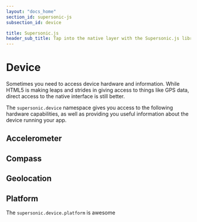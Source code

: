 ```yaml
---
layout: "docs_home"
section_id: supersonic-js
subsection_id: device

title: Supersonic.js
header_sub_title: Tap into the native layer with the Supersonic.js library
---
```


# Device

Sometimes you need to access device hardware and information. While HTML5 is making leaps and strides in giving access to things like GPS data, direct access to the native interface is still better.

The `supersonic.device` namespace gives you access to the following hardware capabilities, as well as providing you useful information about the device running your app.

## Accelerometer

## Compass

## Geolocation

## Platform

The `supersonic.device.platform` is awesome
